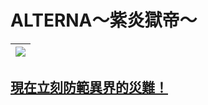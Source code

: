 # ALTERNA～紫炎獄帝～

| ![](https://scontent-tpe1-1.xx.fbcdn.net/v/t1.0-9/26904685_814985405376330_6443056388357060387_n.png?_nc_cat=0&_nc_eui2=v1%3AAeFdZxibnHgRG5tY9DZO53EL46bgS1kHfr1YTWWO2noI5rXce1GZDWiyR2CMyj9KC1MCiksb1cChj3nrhFCetC7aCO1iWa_eN8CFgBFNSk_Emw&oh=277fd72386056766e48071ebd77bd3ab&oe=5B63B088) |
| :---: |


## [現在立刻防範異界的災難！](https://youtu.be/OrFDeGOlh_Q)

